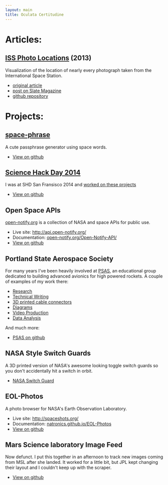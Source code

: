 ```yaml
---
layout: main
title: Oculata Certitudine
---
```


# Articles:

## [ISS Photo Locations](/ISS-photo-locations/) (2013)

Visualization of the location of nearly every photograph taken from the International Space Station.

 - [original article](/ISS-photo-locations/)
 - [post on Slate Magazine](http://www.slate.com/articles/technology/future_tense/2013/10/iss_astronauts_1_129_177_photos_of_earth_plotted_on_a_map.html)
 - [github repository](https://github.com/natronics/ISS-photo-locations)

# Projects:


## [space-phrase](space-phrase)

A cute passphrase generator using space words.

 - [View on github](https://github.com/natronics/space-phrase)


## [Science Hack Day 2014](science-hack-day-2014)

I was at SHD San Fransisco 2014 and [worked on these projects](science-hack-day-2014)

 - [View on github](https://github.com/natronics/science-hack-day-2014)



## Open Space APIs

[open-notify.org](http://open-notify.org/) is a collection of NASA and space APIs for public use.

 - Live site: <http://api.open-notify.org/>
 - Documentation: [open-notify.org/Open-Notify-API/](http://open-notify.org/Open-Notify-API/)
 - [View on github](https://github.com/open-notify/Open-Notify-API)


## Portland State Aerospace Society

For many years I've been heavily involved at [PSAS](http://psas.pdx.edu/), an
educational group dedicated to building advanced avionics for high powered
rockets. A couple of examples of my work there:

 - [Research](http://psas.github.io/research-notebooks/)
 - [Technical Writing](https://github.com/psas/procedure-book)
 - [3D printed cable connectors](https://github.com/psas/avionics-cad/tree/master/av3/rocketnet-connector/3d)
 - [Diagrams](http://psas.pdx.edu/launch10/LV2_3_june.png)
 - [Video Production](http://www.youtube.com/watch?v=VAnPtbYMA8o)
 - [Data Analysis](http://psas.pdx.edu/lv2c_launchdata-2010-06-27/#index6h2)

And much more:

 - [PSAS on github](https://github.com/psas/)


## NASA Style Switch Guards

A 3D printed version of NASA's awesome looking toggle switch guards so you don't accidentally hit a switch in orbit.

 - [NASA Switch Guard](http://natronics.github.io/NASA-switch-guard/)


## EOL-Photos

A photo browser for NASA's Earth Observation Laboratory.

 - Live site: <http://spaceshots.org/>
 - Documentation: [natronics.github.io/EOL-Photos](/EOL-Photos/)
 - [View on github](https://github.com/natronics/EOL-Photos)


## Mars Science laboratory Image Feed

Now defunct. I put this together in an afternoon to track new images coming from
MSL after she landed. It worked for a little bit, but JPL kept changing their
layout and I couldn't keep up with the scraper.

 - [View on github](https://github.com/natronics/MSL-Feed)
